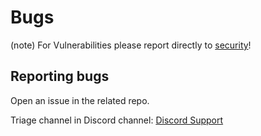 # Bugs

(note)
For Vulnerabilities please report directly to [security](security.md)!

## Reporting bugs

Open an issue in the related repo.

Triage channel in Discord channel:
[Discord Support](https://discord.gg/WQbpqEySFy)

